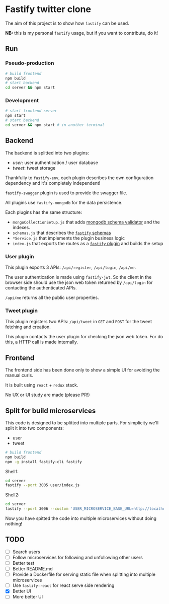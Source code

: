 # Fastify twitter clone

The aim of this project is to show how `fastify` can be used.

**NB:** this is my personal `fastify` usage, but if you want to contribute, do it!

## Run

### Pseudo-production
```bash
# build frontend
npm build
# start backend
cd server && npm start
```

### Development
```bash
# start frontend server
npm start
# start backend
cd server && npm start # in another terminal
```

## Backend

The backend is splitted into two plugins:
- *user*: user authentication / user database
- *tweet*: tweet storage

Thankfully to `fastify-env`, each plugin describes the own configuration dependency and it's completely independent!

`fastify-swagger` plugin is used to provide the swagger file.

All plugins use `fastify-mongodb` for the data persistence.

Each plugins has the same structure:
- `mongoCollectionSetup.js` that adds [mongodb schema validator](https://docs.mongodb.com/manual/core/document-validation/) and the indexes.
- `schemas.js` that describes the [`fastify` schemas](https://github.com/fastify/fastify/blob/master/docs/Validation-And-Serialize.md)
- `*Service.js` that implements the plugin business logic
- `index.js` that exports the routes as a [`fastify` plugin](https://github.com/fastify/fastify/blob/master/docs/Plugins.md) and builds the setup

### User plugin

This plugin exports 3 APIs: `/api/register`, `/api/login`, `/api/me`.

The user authentication is made using `fastify-jwt`. So the client in the browser side should use the json web token returned by `/api/login` for contacting the authenticated APIs.

`/api/me` returns all the public user properties.

### Tweet plugin

This plugin registers two APIs: `/api/tweet` in `GET` and `POST` for the tweet fetching and creation.

This plugin contacts the user plugin for checking the json web token. For do this, a HTTP call is made internally.

## Frontend

The frontend side has been done only to show a simple UI for avoiding the manual curls.

It is built using `react` + `redux` stack.

No UX or UI study are made (please PR!)


## Split for build microservices

This code is designed to be splitted into multiple parts.
For simplicity we'll split it into two components:
- user
- tweet

```bash
# build frontend
npm build
npm -g install fastify-cli fastify
```

Shell1:
```bash
cd server
fastify --port 3005 user/index.js
```

Shell2:
```bash
cd server
fastify --port 3006 --custom 'USER_MICROSERVICE_BASE_URL=http://localhost:3005' tweet/index.js
```

Now you have spitted the code into multiple microservices without doing nothing!

## TODO

- [ ] Search users
- [ ] Follow microservices for following and unfollowing other users
- [ ] Better test
- [ ] Better README.md
- [ ] Provide a Dockerfile for serving static file when splitting into multiple microservices
- [ ] Use `fastify-react` for react serve side rendering
- [x] Better UI
- [ ] More better UI
